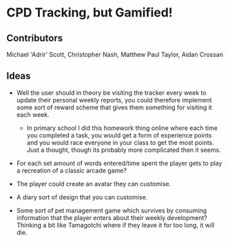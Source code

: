 # CPD Tracking, but Gamified!

## Contributors

Michael 'Adrir' Scott, 
Christopher Nash, 
Matthew Paul Taylor, 
Aidan Crossan

## Ideas
- Well the user should in theory be visiting the tracker every week to update their personal weekly reports, you could therefore implement some sort of reward scheme that gives them something for visiting it each week.
	- In primary school I did this homework thing online where each time you completed a task, you would get a form of experience points and you would race everyone in your class to get the most points. Just a thought, though its probably more complicated then it seems.

- For each set amount of words entered/time spent the player gets to play a recreation of a classic arcade game?

- The player could create an avatar they can customise.

- A diary sort of design that you can customise.

- Some sort of pet management game which survives by consuming information that the player enters about their weekly development? Thinking a bit like Tamagotchi where if they leave it for too long, it will die.
